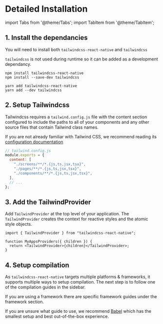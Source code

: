 # Detailed Installation

import Tabs from '@theme/Tabs';
import TabItem from '@theme/TabItem';

## 1. Install the dependancies

You will need to install both `tailwindcss-react-native` and `tailwindcss`

`tailwindcss` is not used during runtime so it can be added as a development dependancy.

<Tabs>
  <TabItem value="npm" label="NPM" default>

```
npm install tailwindcss-react-native
npm install --save-dev tailwindcss
```

  </TabItem>
  <TabItem value="yarn" label="Yarn">

```
yarn add tailwindcss-react-native
yarn add --dev tailwindcss
```

  </TabItem>
</Tabs>

## 2. Setup Tailwindcss

Tailwindcss requires a `tailwind.config.js` file with the content section configured to include the paths to all of your components and any other source files that contain Tailwind class names.

If you are not already familiar with Tailwind CSS, we recommend reading its [configuration documentation](https://tailwindcss.com/docs/configuration)

```js
// tailwind.config.js
module.exports = {
  content: [
    "./screens/**/*.{js,ts,jsx,tsx}",
    "./pages/**/*.{js,ts,jsx,tsx}",
    "./components/**/*.{js,ts,jsx,tsx}",
  ],
  // ...
};
```

## 3. Add the TailwindProvider

Add `TailwindProvider` at the top level of your application. The `TailwindProvider` creates the context for reactive styles and the atomic style objects.

```tsx
import { TailwindProvider } from "tailwindcss-react-native";

function MyAppsProviders({ children }) {
  return <TailwindProvider>{children}</TailwindProvider>;
}
```

## 4. Setup compilation

As `tailwindcss-react-native` targets multiple platforms & frameworks, it supports multiple ways to setup compilation. The next step is to follow one of the compilation guides in the sidebar.

If you are using a framework there are specific framework guides under the framework section.

If you are unsure what guide to use, we recommend [Babel](./compilation/babel.md) which has the smallest setup and best out-of-the-box experience.
